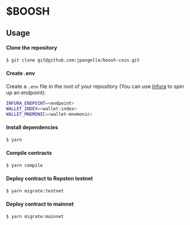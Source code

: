 # $BOOSH

## Usage

#### Clone the repository

```sh
$ git clone git@github.com:jpangelle/boosh-coin.git
```

#### Create .env

Create a `.env` file in the root of your repository (You can use [Infura](https://infura.io) to spin up an endpoint):

```sh
INFURA_ENDPOINT=<endpoint>
WALLET_INDEX=<wallet-index>
WALLET_MNEMONIC=<wallet-mnemonic>
```

#### Install dependencies

```sh
$ yarn
```

#### Compile contracts

```sh
$ yarn compile
```

#### Deploy contract to Ropsten testnet

```sh
$ yarn migrate:testnet
```

#### Deploy contract to mainnet

```sh
$ yarn migrate:mainnet
```
